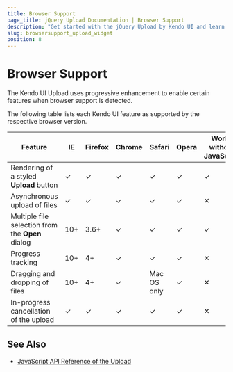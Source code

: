 ```yaml
---
title: Browser Support
page_title: jQuery Upload Documentation | Browser Support
description: "Get started with the jQuery Upload by Kendo UI and learn which Upload features are supported by the most popular browsers and their versions."
slug: browsersupport_upload_widget
position: 8
---
```


# Browser Support

The Kendo UI Upload uses progressive enhancement to enable certain features when browser support is detected.

The following table lists each Kendo UI feature as supported by the respective browser version.

| Feature                                           | IE  | Firefox  | Chrome | Safari      | Opera   |  Works without JavaScript
| ---                                               | --- | ---      | ---    | ---         | ---     |  ---
| Rendering of a styled **Upload** button           | ✓   | ✓        | ✓     | ✓           | ✓      |  ✓
| Asynchronous upload of files                      | ✓   | ✓        | ✓     | ✓           | ✓      |  ✕
| Multiple file selection from the **Open** dialog  | 10+ | 3.6+     | ✓      | ✓           | ✓      |  ✓
| Progress tracking                                 | 10+ | 4+       | ✓      | ✓           | ✓      |  ✕
| Dragging and dropping of files                    | 10+ | 4+       | ✓      | Mac OS only | ✓      |  ✕
| In-progress cancellation of the upload            | ✓   | ✓        | ✓      | ✓          | ✓      |  ✕

## See Also

* [JavaScript API Reference of the Upload](/api/javascript/ui/upload)
